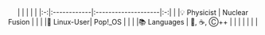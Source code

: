 <!--### Hello there 👋-->
<center>
|   |             |                     |   |
|:-:|:------------|:--------------------|:-:|
|   |💡 Physicist | Nuclear Fusion      |   |
|   |🐧 Linux-User| Pop!_OS             |   |
|   |📚 Languages | 🐍, ☕, Ⓒ++         |   |
|   |             |                     |   |
</center>
  
<!--
**ManeLippert/ManeLippert** is a ✨ _special_ ✨ repository because its `README.md` (this file) appears on your GitHub profile.

Here are some ideas to get you started:

- 🔭 I’m currently working on ...
- 🌱 I’m currently learning ...
- 👯 I’m looking to collaborate on ...
- 🤔 I’m looking for help with ...
- 💬 Ask me about ...
- 📫 How to reach me: ...
- 😄 Pronouns: ...
- ⚡ Fun fact: ...
-->
